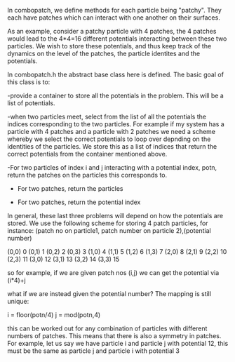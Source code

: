 In combopatch, we define methods for each particle being "patchy". They each have patches which can interact with one another on their surfaces.

As an example, consider a patchy particle with 4 patches, the 4 patches would lead to the 4*4=16 different potentials interacting between these two particles. We wish to store these potentials, and thus keep track of the dynamics on the level of the patches, the particle identites and the potentials.

In combopatch.h the abstract base class here is defined. The basic goal of this class is to:

-provide a container to store all the potentials in the problem. This will be a list of potentials.

-when two particles meet, select from the list of all the potentials the indices corresponding to the two particles. For example if my system has a particle with 4 patches and a particle with 2 patches we need a scheme whereby we select the correct potentials to loop over depnding on the identities of the particles. We store this as a list of indices that return the correct potentials from the container mentioned above. 

-For two particles of index i and j interacting with a potential index, potn, return the patches on the particles this corresponds to.

- For two patches, return the particles

- For two patches, return the potential index

In general, these last three problems will depend on how the potentials are stored. We use the following scheme for storing 4 patch particles, for instance:
(patch no on particle1, patch number on particle 2),(potential number)

(0,0) 0
(0,1) 1
(0,2) 2
(0,3) 3
(1,0) 4
(1,1) 5
(1,2) 6
(1,3) 7
(2,0) 8
(2,1) 9
(2,2) 10
(2,3) 11
(3,0) 12
(3,1) 13
(3,2) 14
(3,3) 15

so for example, if we are given patch nos (i,j) we can get the potential via (i*4)+j

what if we are instead given the potential number? The mapping is still unique:

i = floor(potn/4)
j = mod(potn,4)

this can be worked out for any combination of particles with different numbers of patches. This means that there is also a symmetry in patches. For example, let us say we have particle i and particle j with potential 12, this must be the same as particle j and particle i with potential 3